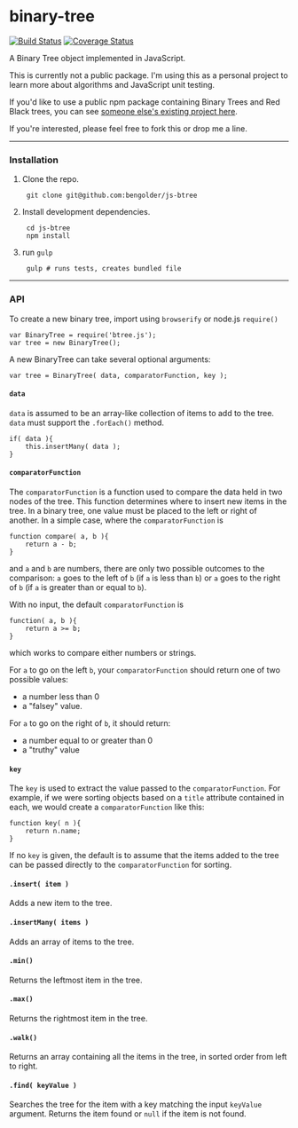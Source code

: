 # binary-tree

[![Build Status](https://travis-ci.org/bengolder/binary-tree.svg?branch=master)](https://travis-ci.org/bengolder/binary-tree) [![Coverage Status](https://coveralls.io/repos/bengolder/binary-tree/badge.png?branch=master)](https://coveralls.io/r/bengolder/js-btree?branch=master)

A Binary Tree object implemented in JavaScript.

This is currently not a public package. I'm using this as a personal project
to learn more about algorithms and JavaScript unit testing. 

If you'd like to use a public npm package containing Binary Trees and Red Black
trees, you can see [someone else's existing project here](https://github.com/vadimg/js_bintrees).

If you're interested, please feel free to fork this or drop me a line.

---

### Installation

1. Clone the repo.

        git clone git@github.com:bengolder/js-btree

2. Install development dependencies.

        cd js-btree
        npm install

3. run `gulp`

        gulp # runs tests, creates bundled file

---

### API

To create a new binary tree, import using `browserify` or node.js `require()`

    var BinaryTree = require('btree.js');
    var tree = new BinaryTree();

A new BinaryTree can take several optional arguments:

    var tree = BinaryTree( data, comparatorFunction, key );

#### `data`

`data` is assumed to be an array-like collection of items to add to the tree.
`data` must support the `.forEach()` method.

    if( data ){
        this.insertMany( data );
    }

#### `comparatorFunction`

The `comparatorFunction` is a function used to compare the data held in two nodes of the
tree. This function determines where to insert new items in the tree. In a
binary tree, one value must be placed to the left or right of another. In a
simple case, where the `comparatorFunction` is

    function compare( a, b ){
        return a - b;
    }

and `a` and `b` are numbers, there are only two possible outcomes to the
comparison: `a` goes to the left of `b` (if `a` is less than `b`) or `a` 
goes to the right of `b` (if `a` is greater than or equal to `b`).

With no input, the default `comparatorFunction` is

    function( a, b ){
        return a >= b;
    }

which works to compare either numbers or strings.

For `a` to go on the left `b`, your `comparatorFunction` should return one of two possible
values:

* a number less than 0
* a "falsey" value.

For `a` to go on the right of `b`, it should return:

* a number equal to or greater than 0
* a "truthy" value

#### `key`

The `key` is used to extract the value passed to the
`comparatorFunction`. For example, if we were sorting objects based on a
`title` attribute contained in each, we would create a `comparatorFunction`
like this:

    function key( n ){
        return n.name;
    }

If no `key` is given, the default is to assume that the items
added to the tree can be passed directly to the `comparatorFunction` for
sorting.

#### `.insert( item )`

Adds a new item to the tree.

#### `.insertMany( items )`

Adds an array of items to the tree.

#### `.min()`

Returns the leftmost item in the tree.

#### `.max()`

Returns the rightmost item in the tree.

#### `.walk()`

Returns an array containing all the items in the tree, in sorted order from
left to right.

#### `.find( keyValue )`

Searches the tree for the item with a key matching the input `keyValue`
argument. Returns the item found or `null` if the item is not found.

